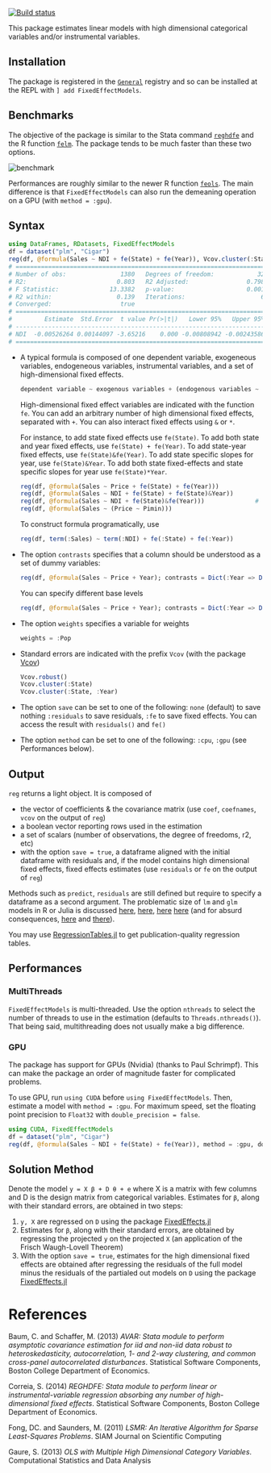 [![Build status](https://github.com/FixedEffects/FixedEffectModels.jl/workflows/CI/badge.svg)](https://github.com/FixedEffects/FixedEffectModels.jl/actions)

This package estimates linear models with high dimensional categorical variables and/or instrumental variables.

## Installation
The package is registered in the [`General`](https://github.com/JuliaRegistries/General) registry and so can be installed at the REPL with `] add FixedEffectModels`.

## Benchmarks
The objective of the package is similar to the Stata command [`reghdfe`](https://github.com/sergiocorreia/reghdfe) and the R function [`felm`](https://cran.r-project.org/web/packages/lfe/lfe.pdf). The package tends to be much faster than these two options. 

![benchmark](http://www.matthieugomez.com/files/fixedeffectmodels_benchmark.png)


Performances are roughly similar to the newer R function [`feols`](https://cran.r-project.org/web/packages/fixest/fixest.pdf). The main difference is that `FixedEffectModels` can also run the demeaning operation on a GPU (with `method = :gpu`).

## Syntax

```julia
using DataFrames, RDatasets, FixedEffectModels
df = dataset("plm", "Cigar")
reg(df, @formula(Sales ~ NDI + fe(State) + fe(Year)), Vcov.cluster(:State), weights = :Pop)
# =====================================================================
# Number of obs:               1380   Degrees of freedom:            32
# R2:                         0.803   R2 Adjusted:                0.798
# F Statistic:              13.3382   p-value:                    0.001
# R2 within:                  0.139   Iterations:                     6
# Converged:                   true
# =====================================================================
#         Estimate  Std.Error  t value Pr(>|t|)   Lower 95%   Upper 95%
# ---------------------------------------------------------------------
# NDI  -0.00526264 0.00144097 -3.65216    0.000 -0.00808942 -0.00243586
# =====================================================================
```


-  A typical formula is composed of one dependent variable, exogeneous variables, endogeneous variables, instrumental variables, and a set of high-dimensional fixed effects.

	```julia
	dependent variable ~ exogenous variables + (endogenous variables ~ instrumental variables) + fe(fixedeffect variable)
	```

	High-dimensional fixed effect variables are indicated with the function `fe`.  You can add an arbitrary number of high dimensional fixed effects, separated with `+`. You can also interact fixed effects using `&` or `*`.

	For instance, to add state fixed effects use `fe(State)`. To add both state and year fixed effects, use `fe(State) + fe(Year)`. To add state-year fixed effects, use `fe(State)&fe(Year)`. To add state specific slopes for year, use `fe(State)&Year`. To add both state fixed-effects and state specific slopes for year use `fe(State)*Year`.

	```julia
	reg(df, @formula(Sales ~ Price + fe(State) + fe(Year)))
	reg(df, @formula(Sales ~ NDI + fe(State) + fe(State)&Year))
	reg(df, @formula(Sales ~ NDI + fe(State)&fe(Year)))              # for illustration only (this will not run here)
	reg(df, @formula(Sales ~ (Price ~ Pimin)))
	```

	To construct formula programatically, use
	```julia
	reg(df, term(:Sales) ~ term(:NDI) + fe(:State) + fe(:Year))
	```

- The option `contrasts` specifies that a column should be understood as a set of dummy variables:
	```julia
	reg(df, @formula(Sales ~ Price + Year); contrasts = Dict(:Year => DummyCoding()))
	```
	You can specify different base levels 
	```julia
	reg(df, @formula(Sales ~ Price + Year); contrasts = Dict(:Year => DummyCoding(base = 80)))
	```


- The option `weights` specifies a variable for weights
	```julia
	weights = :Pop
	```

- Standard errors are indicated with the prefix `Vcov` (with the package [Vcov](http://github.com/matthieugomez/Vcov.jl))
	```julia
	Vcov.robust()
	Vcov.cluster(:State)
	Vcov.cluster(:State, :Year)
	```

- The option `save` can be set to one of the following:  `none` (default) to save nothing `:residuals` to save residuals, `:fe` to save fixed effects. You can access the result with `residuals()` and `fe()`

- The option `method` can be set to one of the following: `:cpu`, `:gpu` (see Performances below).


## Output
`reg` returns a light object. It is composed of

  - the vector of coefficients & the covariance matrix (use `coef`, `coefnames`, `vcov` on the output of `reg`)
  - a boolean vector reporting rows used in the estimation
  - a set of scalars (number of observations, the degree of freedoms, r2, etc)
  - with the option `save = true`, a dataframe aligned with the initial dataframe with residuals and, if the model contains high dimensional fixed effects, fixed effects estimates (use `residuals` or `fe` on the output of `reg`)


Methods such as `predict`, `residuals` are still defined but require to specify a dataframe as a second argument.  The problematic size of `lm` and `glm` models in R or Julia is discussed [here](http://www.r-bloggers.com/trimming-the-fat-from-glm-models-in-r/), [here](https://blogs.oracle.com/R/entry/is_the_size_of_your), [here](http://stackoverflow.com/questions/21896265/how-to-minimize-size-of-object-of-class-lm-without-compromising-it-being-passe) [here](http://stackoverflow.com/questions/15260429/is-there-a-way-to-compress-an-lm-class-for-later-prediction) (and for absurd consequences, [here](http://stackoverflow.com/questions/26010742/using-stargazer-with-memory-greedy-glm-objects) and [there](http://stackoverflow.com/questions/22577161/not-enough-ram-to-run-stargazer-the-normal-way)).


You may use [RegressionTables.jl](https://github.com/jmboehm/RegressionTables.jl) to get publication-quality regression tables.


## Performances


### MultiThreads
`FixedEffectModels` is multi-threaded. Use the option `nthreads` to select the number of threads to use in the estimation (defaults to `Threads.nthreads()`). That being said, multithreading does not usually make a big difference.

### GPU
The package has support for GPUs (Nvidia) (thanks to Paul Schrimpf). This can make the package an order of magnitude faster for complicated problems.

To use GPU, run `using CUDA` before `using FixedEffectModels`. Then, estimate a model with `method = :gpu`. For maximum speed, set the floating point precision to `Float32` with `double_precision = false`.

```julia
using CUDA, FixedEffectModels
df = dataset("plm", "Cigar")
reg(df, @formula(Sales ~ NDI + fe(State) + fe(Year)), method = :gpu, double_precision = false)
```


## Solution Method
Denote the model `y = X β + D θ + e` where X is a matrix with few columns and D is the design matrix from categorical variables. Estimates for `β`, along with their standard errors, are obtained in two steps:

1. `y, X`  are regressed on `D` using the package [FixedEffects.jl](https://github.com/FixedEffects/FixedEffects.jl)
2.  Estimates for `β`, along with their standard errors, are obtained by regressing the projected `y` on the projected `X` (an application of the Frisch Waugh-Lovell Theorem)
3. With the option `save = true`, estimates for the high dimensional fixed effects are obtained after regressing the residuals of the full model minus the residuals of the partialed out models on `D` using the package [FixedEffects.jl](https://github.com/FixedEffects/FixedEffects.jl)

# References

Baum, C. and Schaffer, M. (2013) *AVAR: Stata module to perform asymptotic covariance estimation for iid and non-iid data robust to heteroskedasticity, autocorrelation, 1- and 2-way clustering, and common cross-panel autocorrelated disturbances*. Statistical Software Components, Boston College Department of Economics.

Correia, S. (2014) *REGHDFE: Stata module to perform linear or instrumental-variable regression absorbing any number of high-dimensional fixed effects*. Statistical Software Components, Boston College Department of Economics.

Fong, DC. and Saunders, M. (2011) *LSMR: An Iterative Algorithm for Sparse Least-Squares Problems*.  SIAM Journal on Scientific Computing

Gaure, S. (2013) *OLS with Multiple High Dimensional Category Variables*. Computational Statistics and Data Analysis
